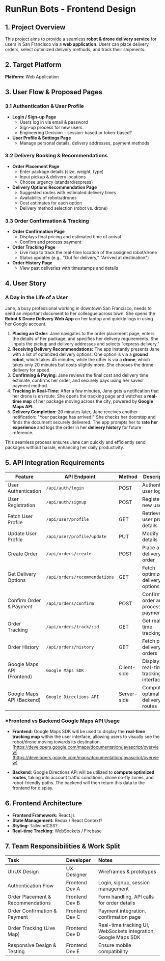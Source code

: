 # RunRun Bots - Frontend Design

## 1. Project Overview

This project aims to provide a seamless **robot & drone delivery service** for users in San Francisco via a **web application**. Users can place delivery orders, select optimized delivery methods, and track their shipments.

## 2. Target Platform

**Platform:** Web Application

## 3. User Flow & Proposed Pages

### 3.1 Authentication & User Profile

* **Login / Sign-up Page**  
  * Users log in via email & password  
  * Sign-up process for new users  
  * Engineering Decision – session-based or token-based?  
* **User Profile & Settings Page**  
  * Manage personal details, delivery addresses, payment methods

### 3.2 Delivery Booking & Recommendations

* **Order Placement Page**  
  * Enter package details (size, weight, type)  
  * Input pickup & delivery locations  
  * Choose urgency (standard/express)  
* **Delivery Options Recommendation Page**  
  * Suggested routes with estimated delivery times  
  * Availability of robots/drones  
  * Cost estimates for each option  
  * Delivery method selection (robot vs. drone)

### 3.3 Order Confirmation & Tracking

* **Order Confirmation Page**  
  * Displays final pricing and estimated time of arrival  
  * Confirm and process payment  
* **Order Tracking Page**  
  * Live map to track the real-time location of the assigned robot/drone  
  * Status updates (e.g., "Out for delivery," "Arrived at destination")  
* **Order History Page**  
  * View past deliveries with timestamps and details

## 4. User Story

### A Day in the Life of a User

Jane, a busy professional working in downtown San Francisco, needs to send an important document to her colleague across town. She opens the **Robot & Drone Delivery Web App** on her laptop and quickly logs in using her Google account.

1. **Placing an Order:** Jane navigates to the order placement page, enters the details of her package, and specifies her delivery requirements. She inputs the pickup and delivery addresses and selects "express delivery."  
2. **Receiving Delivery Recommendations:** The app instantly presents Jane with a list of optimized delivery options. One option is via a **ground robot**, which takes 45 minutes, while the other is via a **drone**, which takes only 20 minutes but costs slightly more. She chooses the drone delivery for speed.  
3. **Confirming & Paying:** Jane reviews the final cost and delivery time estimate, confirms her order, and securely pays using her saved payment method.  
4. **Tracking in Real-Time:** After a few minutes, Jane gets a notification that her drone is en route. She opens the tracking page and watches a **real-time map** of her package moving across the city, powered by **Google Maps API**.  
5. **Delivery Completion:** 20 minutes later, Jane receives another notification: "Your package has arrived!" She checks her doorstep and finds the document securely delivered. The app prompts her to **rate her experience** and logs the order in her **delivery history** for future reference.

This seamless process ensures Jane can quickly and efficiently send packages without hassle, enhancing her daily productivity.

## 5. API Integration Requirements

| Feature | API Endpoint | Method | Description |
| ----- | ----- | ----- | ----- |
| User Authentication | `/api/auth/login` | POST | Authenticate user login |
| User Registration | `/api/auth/signup` | POST | Register a new user |
| Fetch User Profile | `/api/user/profile` | GET | Retrieve user profile details |
| Update User Profile | `/api/user/profile/update` | PUT | Modify user details |
| Create Order | `/api/orders/create` | POST | Place a new delivery order |
| Get Delivery Options | `/api/orders/recommendations` | GET | Fetch optimized delivery options |
| Confirm Order & Payment | `/api/orders/confirm` | POST | Confirm order and process payment |
| Order Tracking | `/api/orders/track/:id` | GET | Get real-time tracking info |
| Order History | `/api/orders/history` | GET | Fetch past delivery orders |
| Google Maps API (Frontend) | `Google Maps SDK` | Client-side | Display real-time tracking interface |
| Google Maps API (Backend) | `Google Directions API` | Server-side | Compute optimal delivery routes |

### *Frontend vs Backend Google Maps API Usage

* **Frontend:** Google Maps SDK will be used to display the **real-time tracking map** within the user interface, allowing users to visually see the robot/drone moving towards its destination. [https://developers.google.com/maps/documentation/javascript/overview](https://developers.google.com/maps/documentation/javascript/overview)

* **Backend:** Google Directions API will be utilized to **compute optimized routes**, taking into account traffic conditions, drone no-fly zones, and robot-friendly paths. The backend will then return this data to the frontend for display.

## 6. Frontend Architecture

* **Frontend Framework:** React.js   
* **State Management:** Redux / React Context?  
* **Styling:** TailwindCSS?  
* **Real-time Tracking:** WebSockets / Firebase

## 7. Team Responsibilities & Work Split

| Task | Developer | Notes |
| :---- | :---- | :---- |
| UI/UX Design | UX Designer | Wireframes & prototypes |
| Authentication Flow | Frontend Dev A | Login, signup, session management |
| Order Placement & Recommendations | Frontend Dev B | Form handling, API calls for order details |
| Order Confirmation & Payment | Frontend Dev C | Payment integration, confirmation page |
| Order Tracking (Live Map) | Frontend Dev D | Real-time tracking UI, WebSockets integration, Google Maps SDK |
| Responsive Design & Testing | Frontend Dev E | Ensure mobile compatibility |

